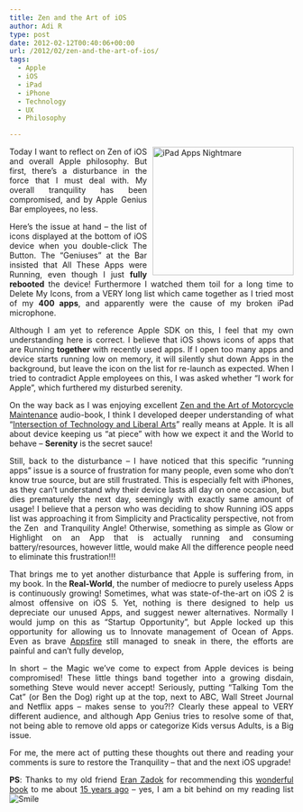 ```yaml
---
title: Zen and the Art of iOS
author: Adi R
type: post
date: 2012-02-12T00:40:06+00:00
url: /2012/02/zen-and-the-art-of-ios/
tags:
  - Apple
  - iOS
  - iPad
  - iPhone
  - Technology
  - UX
  - Philosophy

---
```

<p align="justify">
  <a class="thickbox" href="/uploads/2012/02/iPad-Apps-Nightmare.png"><img style="background-image: none; border-right-width: 0px; margin: 0px 0px 5px 10px; padding-left: 0px; padding-right: 0px; display: inline; float: right; border-top-width: 0px; border-bottom-width: 0px; border-left-width: 0px; padding-top: 0px" title="iPad Apps Nightmare" border="0" alt="iPad Apps Nightmare" align="right" src="/uploads/2012/02/iPad-Apps-Nightmare.png?resize=250%2C228" width="250" height="228" data-recalc-dims="1" /></a>Today I want to reflect on Zen of iOS and overall Apple philosophy. But first, there’s a disturbance in the force that I must deal with. My overall tranquility has been compromised, and by Apple Genius Bar employees, no less.
</p>

<p align="justify">
  Here’s the issue at hand – the list of icons displayed at the bottom of iOS device when you double-click The Button. The “Geniuses” at the Bar insisted that All These Apps were Running, even though I just <strong>fully rebooted</strong> the device! Furthermore I watched them toil for a long time to Delete My Icons, from a VERY long list which came together as I tried most of my <strong>400 apps</strong>, and apparently were the cause of my broken iPad microphone.
</p>

<p align="justify">
  Although I am yet to reference Apple SDK on this, I feel that my own understanding here is correct. I believe that iOS shows icons of apps that are Running <strong>together</strong> with recently used apps. If I open too many apps and device starts running low on memory, it will silently shut down Apps in the background, but leave the icon on the list for re-launch as expected. When I tried to contradict Apple employees on this, I was asked whether “I work for Apple”, which furthered my disturbed serenity.
</p>

<p align="justify">
  On the way back as I was enjoying excellent <a href="http://www.amazon.com/dp/product/0688002307/?tag=craftonia-20" target="_blank">Zen and the Art of Motorcycle Maintenance</a> audio-book, I think I developed deeper understanding of what “<a href="http://apple.com" target="_blank">Intersection of Technology and Liberal Arts</a>” really means at Apple. It is all about device keeping us “at piece” with how we expect it and the World to behave – <strong>Serenity</strong> is the secret sauce!
</p>

<p align="justify">
  Still, back to the disturbance – I have noticed that this specific “running apps” issue is a source of frustration for many people, even some who don’t know true source, but are still frustrated. This is especially felt with iPhones, as they can’t understand why their device lasts all day on one occasion, but dies prematurely the next day, seemingly with exactly same amount of usage! I believe that a person who was deciding to show Running iOS apps list was approaching it from Simplicity and Practicality perspective, not from the Zen&#160; and Tranquility Angle! Otherwise, something as simple as Glow or Highlight on an App that is actually running and consuming battery/resources, however little, would make All the difference people need to eliminate this frustration!!!
</p>

<p align="justify">
  That brings me to yet another disturbance that Apple is suffering from, in my book. In the <strong>Real-World</strong>, the number of mediocre to purely useless Apps is continuously growing! Sometimes, what was state-of-the-art on iOS 2 is almost offensive on iOS 5. Yet, nothing is there designed to help us depreciate our unused Apps, and suggest newer alternatives. Normally I would jump on this as “Startup Opportunity”, but Apple locked up this opportunity for allowing us to Innovate management of Ocean of Apps. Even as brave <a href="http://appsfire.com/" target="_blank">Appsfire</a> still managed to sneak in there, the efforts are painful and can’t fully develop,
</p>

<p align="justify">
  In short – the Magic we’ve come to expect from Apple devices is being compromised! These little things band together into a growing disdain, something Steve would never accept! Seriously, putting “Talking Tom the Cat” (or Ben the Dog) right up at the top, next to ABC, Wall Street Journal and Netflix apps – makes sense to you?!? Clearly these appeal to VERY different audience, and although App Genius tries to resolve some of that, not being able to remove old apps or categorize Kids versus Adults, is a Big issue.
</p>

<p align="justify">
  For me, the mere act of putting these thoughts out there and reading your comments is sure to restore the Tranquility – that and the next iOS upgrade!
</p>

<p align="justify">
  <strong>PS</strong>: Thanks to my old friend <a href="http://il.linkedin.com/pub/eran-zadok/1/737/214" target="_blank">Eran Zadok</a> for recommending this <a href="http://www.amazon.com/dp/product/0688002307/?tag=craftonia-20" target="_blank">wonderful book</a> to me about <u>15 years ago</u> – yes, I am a bit behind on my reading list <img style="border-bottom-style: none; border-left-style: none; border-top-style: none; border-right-style: none" class="wlEmoticon wlEmoticon-smile" alt="Smile" src="/uploads/2012/02/wlEmoticon-smile.png" data-recalc-dims="1" />
</p>